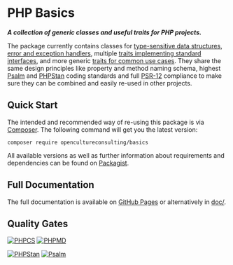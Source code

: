 # PHP Basics

***A collection of generic classes and useful traits for PHP projects.***

The package currently contains classes for [type-sensitive data structures](src/DataStructures/), [error and exception handlers](src/ErrorHandlers/), multiple [traits implementing standard interfaces](src/Interfaces/), and more generic [traits for common use cases](src/Traits/). They share the same design principles like property and method naming schema, highest [Psalm](https://psalm.dev/) and [PHPStan](https://phpstan.org/) coding standards and full [PSR-12](https://www.php-fig.org/psr/psr-12/) compliance to make sure they can be combined and easily re-used in other projects.

## Quick Start

The intended and recommended way of re-using this package is via [Composer](https://getcomposer.org/). The following command will get you the latest version:

    composer require opencultureconsulting/basics

All available versions as well as further information about requirements and dependencies can be found on [Packagist](https://packagist.org/packages/opencultureconsulting/basics).

## Full Documentation

The full documentation is available on [GitHub Pages](https://opencultureconsulting.github.io/php-basics/) or alternatively in [doc/](doc/).

## Quality Gates

[![PHPCS](https://github.com/opencultureconsulting/php-basics/actions/workflows/phpcs.yml/badge.svg)](https://github.com/opencultureconsulting/php-basics/actions/workflows/phpcs.yml)
[![PHPMD](https://github.com/opencultureconsulting/php-basics/actions/workflows/phpmd.yml/badge.svg)](https://github.com/opencultureconsulting/php-basics/actions/workflows/phpmd.yml)

[![PHPStan](https://github.com/opencultureconsulting/php-basics/actions/workflows/phpstan.yml/badge.svg)](https://github.com/opencultureconsulting/php-basics/actions/workflows/phpstan.yml)
[![Psalm](https://github.com/opencultureconsulting/php-basics/actions/workflows/psalm.yml/badge.svg)](https://github.com/opencultureconsulting/php-basics/actions/workflows/psalm.yml)
